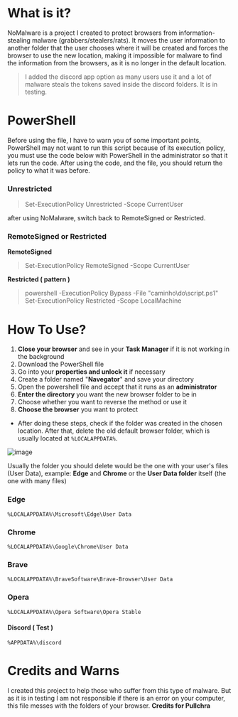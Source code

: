 # What is it?
NoMalware is a project I created to protect browsers from information-stealing malware (grabbers/stealers/rats). It moves the user information to another folder that the user chooses where it will be created and forces the browser to use the new location, making it impossible for malware to find the information from the browsers, as it is no longer in the default location.
> I added the discord app option as many users use it and a lot of malware steals the tokens saved inside the discord folders. It is in testing.
# PowerShell
Before using the file, I have to warn you of some important points, PowerShell may not want to run this script because of its execution policy, you must use the code below with PowerShell in the administrator so that it lets run the code. After using the code, and the file, you should return the policy to what it was before.
### Unrestricted
> Set-ExecutionPolicy Unrestricted -Scope CurrentUser

after using NoMalware, switch back to RemoteSigned or Restricted.
### RemoteSigned or Restricted
**RemoteSigned**
> Set-ExecutionPolicy RemoteSigned -Scope CurrentUser

**Restricted ( pattern )**
> powershell -ExecutionPolicy Bypass -File "caminho\do\script.ps1"
> Set-ExecutionPolicy Restricted -Scope LocalMachine
# How To Use?
1. **Close your browser** and see in your __Task Manager__ if it is not working in the background
2. Download the PowerShell file
3. Go into your **properties and unlock it** if necessary
4. Create a folder named "**Navegator**" and save your directory
5. Open the powershell file and accept that it runs as an **administrator**
6. **Enter the directory** you want the new browser folder to be in
7. Choose whether you want to reverse the method or use it
8. __Choose the browser__ you want to protect
- After doing these steps, check if the folder was created in the chosen location. After that, delete the old default browser folder, which is usually located at ```%LOCALAPPDATA%```.
  
![image](https://github.com/user-attachments/assets/cfe29326-534a-4df2-8067-04f10b43c784)


Usually the folder you should delete would be the one with your user's files (User Data), example: **Edge** and **Chrome** or the **User Data folder** itself (the one with many files)
### Edge
```%LOCALAPPDATA%\Microsoft\Edge\User Data```
### Chrome
```%LOCALAPPDATA%\Google\Chrome\User Data```
### Brave
```%LOCALAPPDATA%\BraveSoftware\Brave-Browser\User Data```
### Opera
```%LOCALAPPDATA%\Opera Software\Opera Stable```
#### Discord ( Test )
```%APPDATA%\discord```
# Credits and Warns
I created this project to help those who suffer from this type of malware. But as it is in testing I am not responsible if there is an error on your computer, this file messes with the folders of your browser.
**Credits for Pullchra**
